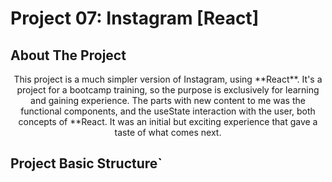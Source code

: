# Project 07: Instagram [React]


## About The Project
<p align="center">This project is a much simpler version of Instagram, using **React**. It's a project for a bootcamp training, so the purpose is exclusively for learning and gaining experience. The parts with new content to me was the functional components, and the useState interaction with the user, both concepts of **React. It was an initial but exciting experience that gave a taste of what comes next.</p>



## Project Basic Structure`

  
